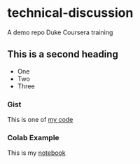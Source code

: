 # technical-discussion
A demo repo Duke Coursera training

## This is a second heading

* One
* Two
* Three

### Gist
This is one of [my code](https://gist.github.com/wishnuputra/482828da6c301e03262a07cf96bd9127)

### Colab Example
This is my [notebook](https://colab.research.google.com/drive/13AZcY8tUZ9DZjx9CPs3ctstpxLEXwcyE?usp=sharing)
